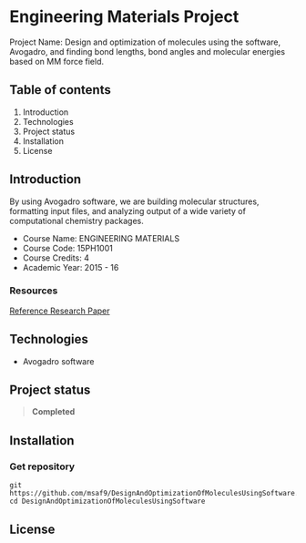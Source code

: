 # Engineering Materials Project

Project Name: Design and optimization of molecules using the software, Avogadro, and finding bond lengths, bond angles and molecular energies based on MM force field.

## Table of contents
1. Introduction
2. Technologies
3. Project status
4. Installation
5. License

## Introduction
By using Avogadro software, we are building molecular structures, formatting input files, and analyzing output of a wide variety of computational chemistry packages.

- Course Name: ENGINEERING MATERIALS
- Course Code: 15PH1001
- Course Credits: 4
- Academic Year: 2015 - 16

### Resources
[Reference Research Paper](https://jcheminf.biomedcentral.com/articles/10.1186/1758-2946-4-17 "Avogadro: an advanced semantic chemical editor, visualization, and analysis platform")

## Technologies
- Avogadro software

## Project status
> **Completed**

## Installation
### Get repository
```git
git https://github.com/msaf9/DesignAndOptimizationOfMoleculesUsingSoftware.git
cd DesignAndOptimizationOfMoleculesUsingSoftware
```

## License
